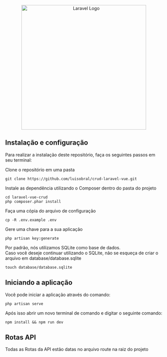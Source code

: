 <p align="center"><a href="https://laravel.com" target="_blank"><img src="https://raw.githubusercontent.com/laravel/art/master/logo-lockup/5%20SVG/2%20CMYK/1%20Full%20Color/laravel-logolockup-cmyk-red.svg" width="400" alt="Laravel Logo"></a></p>

## Instalação e configuração
Para realizar a instalação deste repositório, faça os seguintes passos em seu terminal:

Clone o repositório em uma pasta  
```
git clone https://github.com/luisobral/crud-laravel-vue.git
```

Instale as dependência utilizando o Composer dentro do pasta do projeto  
```
cd laravel-vue-crud
php composer.phar install
```

Faça uma cópia do arquivo de configuração  
```
cp -R .env.example .env
```

Gere uma chave para a sua aplicação  
```
php artisan key:generate
```

Por padrão, nós utilizamos SQLite como base de dados.  
Caso você deseje continuar utilizando o SQLite, não se esqueça de criar o arquivo em database/database.sqlite  
```
touch database/database.sqlite
```

## Iniciando a aplicação
Você pode iniciar a aplicação através do comando:  
```
php artisan serve
```

Após isso abrir um novo terminal de comando e digitar o seguinte comando:
```
npm install && npm run dev
```

## Rotas API
Todas as Rotas da API estão datas no arquivo route na raiz do projeto

